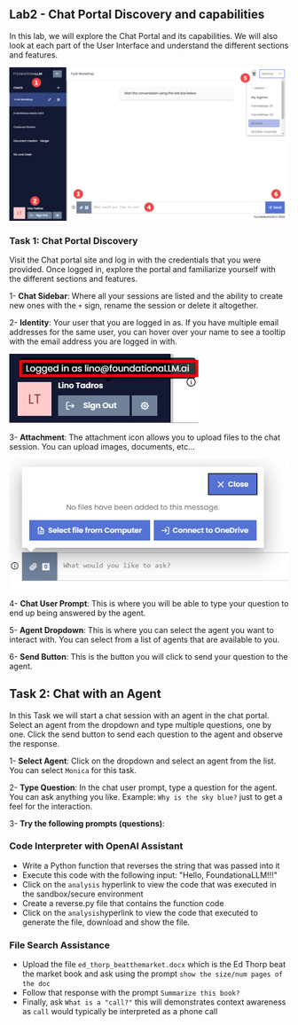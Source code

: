 ## Lab2 - Chat Portal Discovery and capabilities
In this lab, we will explore the Chat Portal and its capabilities. We will also look at each part of the User Interface and understand the different sections and features.

![Chat Portal](/media/Lab2-1.jpg)

### Task 1: Chat Portal Discovery
Visit the Chat portal site and log in with the credentials that you were provided. Once logged in, explore the portal and familiarize yourself with the different sections and features.

1- **Chat Sidebar**: Where all your sessions are listed and the ability to create new ones with the `+` sign, rename the session or delete it altogether.

2- **Identity**: Your user that you are logged in as.  If you have multiple email addresses for the same user, you can hover over your name to see a tooltip with the email address you are logged in with.

![Identity](/media/Lab2-2.jpg)

3- **Attachment**: The attachment icon allows you to upload files to the chat session.  You can upload images, documents, etc...

![Attachments](/media/Lab2-3.jpg)

4- **Chat User Prompt**: This is where you will be able to type your question to end up being answered by the agent.

5- **Agent Dropdown**: This is where you can select the agent you want to interact with.  You can select from a list of agents that are available to you.

6- **Send Button**: This is the button you will click to send your question to the agent.

## Task 2: Chat with an Agent
In this Task we will start a chat session with an agent in the chat portal.  Select an agent from the dropdown and type multiple questions, one by one.  Click the send button to send each question to the agent and observe the response.

1- **Select Agent**: Click on the dropdown and select an agent from the list. You can select `Monica` for this task.

2- **Type Question**: In the chat user prompt, type a question for the agent.  You can ask anything you like. Example: `Why is the sky blue?`  just to get a feel for the interaction.

3- **Try the following prompts (questions)**: 

### Code Interpreter with OpenAI Assistant

- Write a Python function that reverses the string that was passed into it
- Execute this code with the following input: "Hello, FoundationaLLM!!!"
- Click on the `analysis` hyperlink to view the code that was executed in the sandbox/secure environment
- Create a reverse.py file that contains the function code
- Click on the `analysis`hyperlink to view the code that executed to generate the file, download and show the file.

### File Search Assistance

- Upload the file `ed_thorp_beatthemarket.docx` which is the Ed Thorp beat the market book and ask using the prompt `show the size/num pages of the doc`
- Follow that response with the prompt `Summarize this book?`
- Finally, ask `What is a "call?"` this will demonstrates context awareness as `call` would typically be interpreted as a phone call



